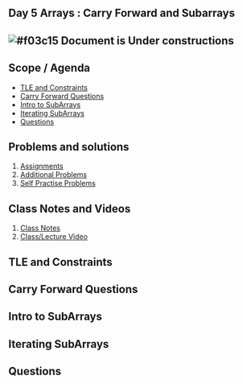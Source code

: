 ## Day 5 Arrays : Carry Forward and Subarrays

## ![#f03c15](https://placehold.co/15x15/f03c15/f03c15.png) Document is Under constructions

## Scope / Agenda
- [TLE and Constraints](#tle-and-constraints)
- [Carry Forward Questions](#carry-forward-questions)
- [Intro to SubArrays](#intro-to-subarrays)
- [Iterating SubArrays](#iterating-subarrays)
- [Questions](#questions)

## Problems and solutions

1. [Assignments]()
2. [Additional Problems]()
3. [Self Practise Problems]()

## Class Notes and Videos

1. [Class Notes](../../class_Notes/DSA%20Intermediate%20Notes/5%20Carry%20Forward%20And%20SubArrays(1-09-23).pdf)
2. [Class/Lecture Video](https://www.youtube.com/watch?v=_HhbQsnDlVs)


## TLE and Constraints
## Carry Forward Questions
## Intro to SubArrays
## Iterating SubArrays
## Questions